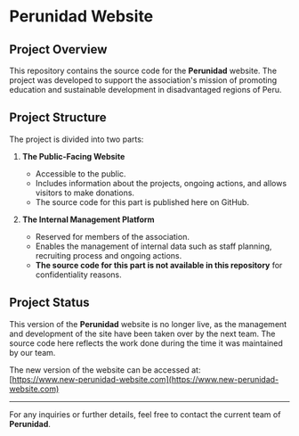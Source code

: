 # Perunidad Website

## Project Overview

This repository contains the source code for the **Perunidad** website. The project was developed to support the association's mission of promoting education and sustainable development in disadvantaged regions of Peru.

## Project Structure

The project is divided into two parts:

1. **The Public-Facing Website**
   - Accessible to the public.
   - Includes information about the projects, ongoing actions, and allows visitors to make donations.
   - The source code for this part is published here on GitHub.

2. **The Internal Management Platform**
   - Reserved for members of the association.
   - Enables the management of internal data such as staff planning, recruiting process and ongoing actions.
   - **The source code for this part is not available in this repository** for confidentiality reasons.

## Project Status

This version of the **Perunidad** website is no longer live, as the management and development of the site have been taken over by the next team. The source code here reflects the work done during the time it was maintained by our team.

The new version of the website can be accessed at:  
[https://www.new-perunidad-website.com](https://www.new-perunidad-website.com)

---

For any inquiries or further details, feel free to contact the current team of **Perunidad**.
